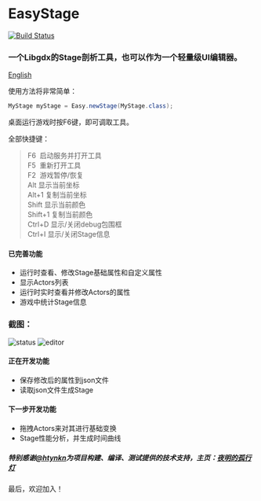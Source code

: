 # EasyStage

[![Build Status](https://travis-ci.org/AyoCrazy/EasyStage.svg?branch=master)](https://travis-ci.org/AyoCrazy/EasyStage)
### 一个Libgdx的Stage剖析工具，也可以作为一个轻量级UI编辑器。

[English](https://github.com/AyoCrazy/EasyStage/blob/master/README_EN.md)

使用方法将非常简单：
``` java
MyStage myStage = Easy.newStage(MyStage.class);
```
桌面运行游戏时按F6键，即可调取工具。

全部快捷键：
> F6  启动服务并打开工具<br/>
F5  重新打开工具<br/>
F2  游戏暂停/恢复<br/>
Alt 显示当前坐标<br/>
Alt+1 复制当前坐标<br/>
Shift 显示当前颜色<br/>
Shift+1 复制当前颜色<br/>
Ctrl+D 显示/关闭debug包围框<br/>
Ctrl+I 显示/关闭Stage信息


#### 已完善功能
* 运行时查看、修改Stage基础属性和自定义属性
* 显示Actors列表
* 运行时实时查看并修改Actors的属性
* 游戏中统计Stage信息

### 截图：
![status](https://www.ayocrazy.com/wp-content/uploads/2017/01/status.jpg)
![editor](https://www.ayocrazy.com/wp-content/uploads/2017/01/editor.png)

#### 正在开发功能
* 保存修改后的属性到json文件
* 读取json文件生成Stage

#### 下一步开发功能
* 拖拽Actors来对其进行基础变换
* Stage性能分析，并生成时间曲线

##### 特别感谢[@htynkn](https://github.com/htynkn)为项目构建、编译、测试提供的技术支持，主页：[夜明的孤行灯](https://www.huangyunkun.com)


最后，欢迎加入！
